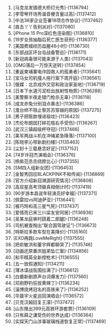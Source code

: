 
1. [马克龙发猎德大桥灯光秀]-[1136794]
1. [李雪琴开场秀谐音梗含量过高]-[1137412]
1. [中法36家企业签署18项合作协议]-[1137462]
1. [直击丫丫告别派对]-[1137080]
1. [iPhone 15 Pro深红色渲染图]-[1136810]
1. [19岁女孩抽脂后死亡医生获刑]-[1136377]
1. [美国费城经历血腥48小时]-[1136730]
1. [东部战区环台岛战备警巡]-[1136171]
1. [新冠病毒很可能来源于人类]-[1137043]
1. [OMG落后一万惊天逆转]-[1137454]
1. [重返柬埔寨电诈园救人的孤勇者]-[1135641]
1. [宝马女司机撞人拖行案下周开庭]-[1136561]
1. [俄媒：北京成外交官和政治家圣地]-[1136719]
1. [日本下水道污泥检出放射性物质]-[1136288]
1. [美警察半夜走错门枪杀无辜]-[1136118]
1. [成龙赤兔分别泪点暴击]-[1136386]
1. [澹台烬不阻止黎苏苏穿越的原因]-[1137275]
1. [男子把赃款埋进祖坟]-[1136423]
1. [杰伦布朗因打碎花瓶右手受伤]-[1136267]
1. [武汉三镇超级杯夺冠]-[1137466]
1. [美军两战斗机在冲绳紧急降落]-[1137100]
1. [陈晓李沁带新剧扫楼]-[1135463]
1. [尘封十三载悬念好足]-[1137152]
1. [74岁许冠杰演唱会]-[1136376]
1. [杨紫范丞丞绕脖比心]-[1137355]
1. [SM四人组新女团]-[1136453]
1. [金智秀回应BLACKPINK不和传闻]-[1136869]
1. [官方介绍新冠溯源研究情况]-[1136808]
1. [高双星高考顶替真相倒计时]-[1137419]
1. [90岁游本昌说年轻演员好幸福]-[1137371]
1. [佩雷拉vs阿迪萨亚]-[1136441]
1. [被巧玲和高三星气死]-[1137437]
1. [爱情而已宋三川梁友安同居]-[1136938]
1. [吴某龙庭审时跷着二郎腿]-[1136248]
1. [司机被查掏出“联合国驾驶证”]-[1136673]
1. [特斯拉多款车型在美降价]-[1135160]
1. [EXO再跳LoveMeRight]-[1137555]
1. [把俞敏洪和董宇辉都聊哭了]-[1135746]
1. [动画还原重庆姐弟坠亡案]-[1134856]
1. [和平精英全新控枪术]-[1136555]
1. [五一放假通知]-[1134211]
1. [薄冰谍战氛围拉满了]-[1136612]
1. [白鹿新剧原声台词爆发力]-[1137560]
1. [邓刚野钓狂拔黄辣丁]-[1136234]
1. [淄博烧烤冠名的高铁来了]-[1136252]
1. [华晨宇火星巡回演唱会]-[1136572]
1. [贝克汉姆回复王濛]-[1137472]
1. [山东推出399元高铁环游套票]-[1136109]
1. [只有薛之谦受伤的世界达成]-[1136364]
1. [实探天门山涉事玻璃栈道恢复正常]-[1137469]